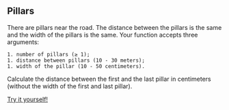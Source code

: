 ## Pillars

There are pillars near the road. The distance between the pillars is the same and the width of the pillars is the same. Your function accepts three arguments:

    1. number of pillars (≥ 1);
    1. distance between pillars (10 - 30 meters);
    1. width of the pillar (10 - 50 centimeters).

Calculate the distance between the first and the last pillar in centimeters (without the width of the first and last pillar).

[Try it yourself!](https://www.codewars.com/kata/5bb0c58f484fcd170700063d)
